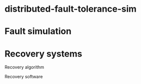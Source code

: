 distributed-fault-tolerance-sim
===============================


Fault simulation
===


Recovery systems
===

Recovery algorithm

Recovery software
